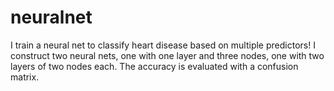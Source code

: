 # neuralnet
I train a neural net to classify heart disease based on multiple predictors!
I construct two neural nets, one with one layer and three nodes, one with two layers of two nodes each. 
The accuracy is evaluated with a confusion matrix. 
